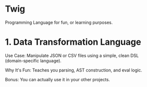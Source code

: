 # Twig
Programming Language for fun, or learning purposes. 


# 1. Data Transformation Language
Use Case: Manipulate JSON or CSV files using a simple, clean DSL (domain-specific language).

Why It's Fun: Teaches you parsing, AST construction, and eval logic.

Bonus: You can actually use it in your other projects.
